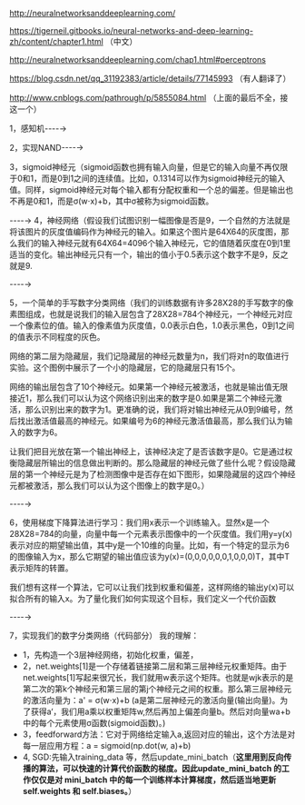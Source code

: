 http://neuralnetworksanddeeplearning.com/ 

https://tigerneil.gitbooks.io/neural-networks-and-deep-learning-zh/content/chapter1.html （中文）


http://neuralnetworksanddeeplearning.com/chap1.html#perceptrons

https://blog.csdn.net/qq_31192383/article/details/77145993 （有人翻译了）

http://www.cnblogs.com/pathrough/p/5855084.html （上面的最后不全，接这一个）

1，感知机----→ 

2，实现NAND----→

3，sigmoid神经元（sigmoid函数也拥有输入向量，但是它的输入向量不再仅限于0和1，而是0到1之间的连续值。比如，0.1314可以作为sigmoid神经元的输入值。同样，sigmoid神经元对每个输入都有分配权重和一个总的偏差。但是输出也不再是0和1，而是σ(w⋅x)+b，其中σ被称为sigmoid函数。

----→
4，神经网络（假设我们试图识别一幅图像是否是9，一个自然的方法就是将该图片的灰度值编码作为神经元的输入。如果这个图片是64X64的灰度图，那么我们的输入神经元就有64X64=4096个输入神经元，它的值随着灰度在0到1里适当的变化。输出神经元只有一个，输出的值小于0.5表示这个数字不是9，反之就是9.

----→

5，一个简单的手写数字分类网络（我们的训练数据有许多28X28的手写数字的像素图组成，也就是说我们的输入层包含了28X28=784个神经元，一个神经元对应一个像素位的值。输入的像素值为灰度值，0.0表示白色，1.0表示黑色，0到1之间的值表示不同程度的灰色。

网络的第二层为隐藏层，我们记隐藏层的神经元数量为n，我们将对n的取值进行实验。这个图例中展示了一个小的隐藏层，它的隐藏层只有15个。

网络的输出层包含了10个神经元。如果第一个神经元被激活，也就是输出值无限接近1，那么我们可以认为这个网络识别出来的数字是0.如果是第二个神经元激活，那么识别出来的数字为1。更准确的说，我们将对输出神经元从0到9编号，然后找出激活值最高的神经元。如果编号为6的神经元激活值最高，那么我们认为输入的数字为6。

让我们把目光放在第一个输出神经上，该神经决定了是否该数字是0。它是通过权衡隐藏层所输出的信息做出判断的。那么隐藏层的神经元做了些什么呢？假设隐藏层的第一个神经元是为了检测图像中是否存在如下图形，如果隐藏层的这四个神经元都被激活，那么我们可以认为这个图像上的数字是0。）

----→

6，使用梯度下降算法进行学习：我们用x表示一个训练输入。显然x是一个28X28=784的向量，向量中每一个元素表示图像中的一个灰度值。我们用y=y(x)表示对应的期望输出值，其中y是一个10维的向量。比如，有一个特定的显示为6的图像输入为x，那么它期望的输出值应该为y(x)=(0,0,0,0,0,0,1,0,0,0)T，其中T表示矩阵的转置。

我们想有这样一个算法，它可以让我们找到权重和偏差，这样网络的输出y(x)可以拟合所有的输入x。为了量化我们如何实现这个目标，我们定义一个代价函数


----→

7，实现我们的数字分类网络（代码部分）
我的理解：
* 1，先构造一个3层神经网络，初始化权重，偏差，
* 2，net.weights[1]是一个存储着链接第二层和第三层神经元权重矩阵。由于net.weights[1]写起来很冗长，我们就用w表示这个矩阵。也就是wjk表示的是第二次的第k个神经元和第三层的第j个神经元之间的权重。那么第三层神经元的激活向量为：a' = σ(w⋅x)+b (a是第二层神经元的激活向量(输出向量)。为了获得a‘，我们用a乘以权重矩阵w,然后再加上偏差向量b。然后对向量wa+b中的每个元素使用σ函数(sigmoid函数)。)
* 3，feedforward方法：它对于网络给定输入a,返回对应的输出，这个方法是对每一层应用方程：a = sigmoid(np.dot(w, a)+b)
* 4, SGD:先输入training_data 等，然后update_mini_batch（**这里用到反向传播的算法，可以快速的计算代价函数的梯度。因此update_mini_batch 的⼯作仅仅是对 mini_batch 中的每⼀个训练样本计算梯度，然后适当地更新 self.weights 和 self.biases。**）


